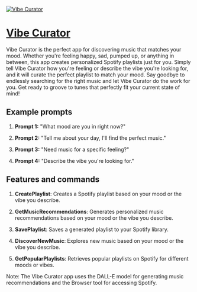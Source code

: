 [![Vibe Curator](https://files.oaiusercontent.com/file-y6ZgjOkQf9WWfctGm4L6ns9P?se=2123-10-19T01%3A22%3A50Z&sp=r&sv=2021-08-06&sr=b&rscc=max-age%3D31536000%2C%20immutable&rscd=attachment%3B%20filename%3De34b4406-1a0a-4603-836d-caa1311fa408.png&sig=L8szQ3D5DHbdCTqmmF7aMelXVbJAq8CkEKFheDS4lMc%3D)](https://chat.openai.com/g/g-EmVUulPJV-vibe-curator)

# [Vibe Curator](https://chat.openai.com/g/g-EmVUulPJV-vibe-curator)

Vibe Curator is the perfect app for discovering music that matches your mood. Whether you're feeling happy, sad, pumped up, or anything in between, this app creates personalized Spotify playlists just for you. Simply tell Vibe Curator how you're feeling or describe the vibe you're looking for, and it will curate the perfect playlist to match your mood. Say goodbye to endlessly searching for the right music and let Vibe Curator do the work for you. Get ready to groove to tunes that perfectly fit your current state of mind!

## Example prompts

1. **Prompt 1:** "What mood are you in right now?"

2. **Prompt 2:** "Tell me about your day, I'll find the perfect music."

3. **Prompt 3:** "Need music for a specific feeling?"

4. **Prompt 4:** "Describe the vibe you're looking for."

## Features and commands

1. **CreatePlaylist**: Creates a Spotify playlist based on your mood or the vibe you describe.

2. **GetMusicRecommendations**: Generates personalized music recommendations based on your mood or the vibe you describe.

3. **SavePlaylist**: Saves a generated playlist to your Spotify library.

4. **DiscoverNewMusic**: Explores new music based on your mood or the vibe you describe.

5. **GetPopularPlaylists**: Retrieves popular playlists on Spotify for different moods or vibes.

Note: The Vibe Curator app uses the DALL-E model for generating music recommendations and the Browser tool for accessing Spotify.